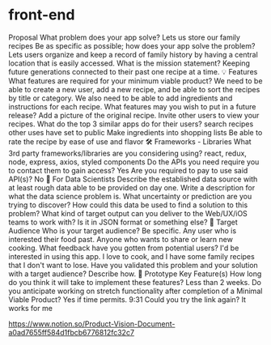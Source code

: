 # front-end

Proposal
What problem does your app solve?
Lets us store our family recipes
Be as specific as possible; how does your app solve the problem? Lets users organize and keep a record of family history by having a central location that is easily accessed.
What is the mission statement?
Keeping future generations connected to their past one recipe at a time.
:bulb: Features
What features are required for your minimum viable product? We need to be able to create a new user, add a new recipe, and be able to sort the recipes by title or category. We also need to be able to add ingredients and instructions for each recipe.
What features may you wish to put in a future release? Add a picture of the original recipe.
Invite other users to view your recipes.
What do the top 3 similar apps do for their users? search recipes other uses have set to public Make ingredients into shopping lists Be able to rate the recipe by ease of use and flavor
:hammer_and_wrench: Frameworks - Libraries
What 3rd party frameworks/libraries are you considering using? react, redux, node, express, axios, styled components
Do the APIs you need require you to contact them to gain access? Yes
Are you required to pay to use said API(s)? No
:abacus: For Data Scientists
Describe the established data source with at least rough data able to be provided on day one.
Write a description for what the data science problem is. What uncertainty or prediction are you trying to discover? How could this data be used to find a solution to this problem?
What kind of target output can you deliver to the Web/UX/iOS teams to work with? Is it in JSON format or something else?
:dart: Target Audience
Who is your target audience? Be specific. Any user who is interested their food past. Anyone who wants to share or learn new cooking.
What feedback have you gotten from potential users? I'd be interested in using this app. I love to cook, and I have some family recipes that I don't want to lose.
Have you validated this problem and your solution with a target audience? Describe how.
:key: Prototype Key Feature(s)
How long do you think it will take to implement these features? Less than 2 weeks.
Do you anticipate working on stretch functionality after completion of a Minimal Viable Product? Yes if time permits.
9:31
Could you try the link again? It works for me

https://www.notion.so/Product-Vision-Document-a0ad7655ff584d1fbcb6776812fc32c7